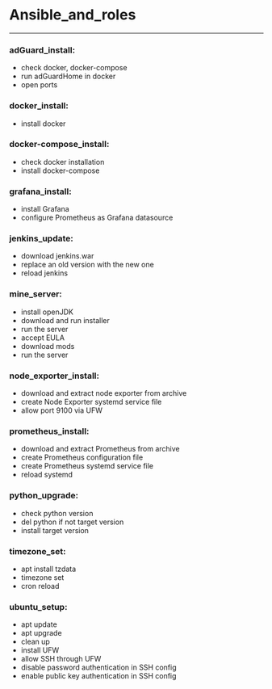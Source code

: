 # Ansible_and_roles
---
### adGuard_install:
- check docker, docker-compose
- run adGuardHome in docker
- open ports

### docker_install:
- install docker

### docker-compose_install:
- check docker installation 
- install docker-compose

### grafana_install:
- install Grafana
- configure Prometheus as Grafana datasource

### jenkins_update:
- download jenkins.war
- replace an old version with the new one
- reload jenkins

### mine_server:
- install openJDK
- download and run installer
- run the server
- accept EULA
- download mods
- run the server

### node_exporter_install:
- download and extract node exporter from archive
- create Node Exporter systemd service file
- allow port 9100 via UFW

### prometheus_install:
- download and extract Prometheus from archive
- create Prometheus configuration file
- create Prometheus systemd service file
- reload systemd

### python_upgrade:
- check python version
- del python if not target version
- install target version

### timezone_set:
- apt install tzdata
- timezone set
- cron reload

### ubuntu_setup:
- apt update
- apt upgrade
- clean up
- install UFW
- allow SSH through UFW
- disable password authentication in SSH config
- enable public key authentication in SSH config